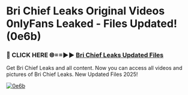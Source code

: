 # Bri Chief Leaks Original Videos 0nlyFans Leaked - Files Updated! (0e6b)

<h3>🔴 CLICK HERE 🌐==►► <a href="https://tinyurl.com/2jnfzry5" rel="nofollow">Bri Chief Leaks Updated Files</a></h3>

Get Bri Chief Leaks and all content. Now you can access all videos and pictures of Bri Chief Leaks. New Updated Files 2025!

[![0e6b](https://i.imgur.com/GyGTBgg.gif)](https://tinyurl.com/2jnfzry5)
